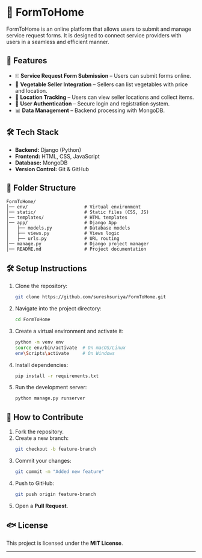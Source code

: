 # 🏡 FormToHome

FormToHome is an online platform that allows users to submit and manage service request forms. It is designed to connect service providers with users in a seamless and efficient manner.

## 🚀 Features
- 🗉️ **Service Request Form Submission** – Users can submit forms online.
- 🍔 **Vegetable Seller Integration** – Sellers can list vegetables with price and location.
- 📍 **Location Tracking** – Users can view seller locations and collect items.
- 🔐 **User Authentication** – Secure login and registration system.
- 📊 **Data Management** – Backend processing with MongoDB.

## 🛠️ Tech Stack
- **Backend:** Django (Python)
- **Frontend:** HTML, CSS, JavaScript
- **Database:** MongoDB
- **Version Control:** Git & GitHub

## 📂 Folder Structure
```
FormToHome/
│── env/                     # Virtual environment
│── static/                  # Static files (CSS, JS)
│── templates/               # HTML templates
│── app/                     # Django App
│   ├── models.py            # Database models
│   ├── views.py             # Views logic
│   ├── urls.py              # URL routing
│── manage.py                # Django project manager
│── README.md                # Project documentation
```

## 🛠️ Setup Instructions
1. Clone the repository:
   ```sh
   git clone https://github.com/sureshsuriya/FormToHome.git
   ```
2. Navigate into the project directory:
   ```sh
   cd FormToHome
   ```
3. Create a virtual environment and activate it:
   ```sh
   python -m venv env
   source env/bin/activate  # On macOS/Linux
   env\Scripts\activate     # On Windows
   ```
4. Install dependencies:
   ```sh
   pip install -r requirements.txt
   ```
5. Run the development server:
   ```sh
   python manage.py runserver
   ```

## 📌 How to Contribute
1. Fork the repository.
2. Create a new branch:
   ```sh
   git checkout -b feature-branch
   ```
3. Commit your changes:
   ```sh
   git commit -m "Added new feature"
   ```
4. Push to GitHub:
   ```sh
   git push origin feature-branch
   ```
5. Open a **Pull Request**.

## 🐟 License
This project is licensed under the **MIT License**.

---

